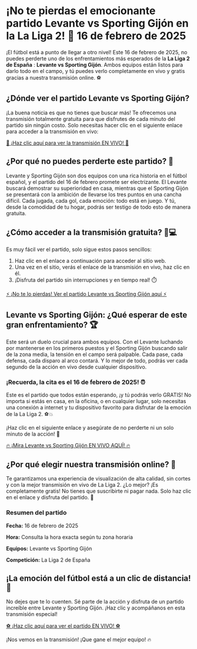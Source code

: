 # ¡No te pierdas el emocionante partido Levante vs Sporting Gijón en la La Liga 2! 📅 16 de febrero de 2025

¡El fútbol está a punto de llegar a otro nivel! Este 16 de febrero de 2025, no puedes perderte uno de los enfrentamientos más esperados de la **La Liga 2 de España** : **Levante vs Sporting Gijón**. Ambos equipos están listos para darlo todo en el campo, y tú puedes verlo completamente en vivo y gratis gracias a nuestra transmisión online. ⚽

## ¿Dónde ver el partido Levante vs Sporting Gijón?

¡La buena noticia es que no tienes que buscar más! Te ofrecemos una transmisión totalmente gratuita para que disfrutes de cada minuto del partido sin ningún costo. Solo necesitas hacer clic en el siguiente enlace para acceder a la transmisión en vivo:

[🔴 ¡Haz clic aquí para ver la transmisión EN VIVO! 🔴](https://tinyurl.com/livestreamfreeo?st=Levante+vs+Sp+Gijon&si=gh)

## ¿Por qué no puedes perderte este partido? 🤔

Levante y Sporting Gijón son dos equipos con una rica historia en el fútbol español, y el partido del 16 de febrero promete ser electrizante. El Levante buscará demostrar su superioridad en casa, mientras que el Sporting Gijón se presentará con la ambición de llevarse los tres puntos en una cancha difícil. Cada jugada, cada gol, cada emoción: todo está en juego. Y tú, desde la comodidad de tu hogar, podrás ser testigo de todo esto de manera gratuita.

## ¿Cómo acceder a la transmisión gratuita? 📱💻

Es muy fácil ver el partido, solo sigue estos pasos sencillos:

1. Haz clic en el enlace a continuación para acceder al sitio web.
2. Una vez en el sitio, verás el enlace de la transmisión en vivo, haz clic en él.
3. ¡Disfruta del partido sin interrupciones y en tiempo real! ⏱️

[⚡ ¡No te lo pierdas! Ver el partido Levante vs Sporting Gijón aquí ⚡](https://tinyurl.com/livestreamfreeo?st=Levante+vs+Sp+Gijon&si=gh)

## Levante vs Sporting Gijón: ¿Qué esperar de este gran enfrentamiento? 🏆

Este será un duelo crucial para ambos equipos. Con el Levante luchando por mantenerse en los primeros puestos y el Sporting Gijón buscando salir de la zona media, la tensión en el campo será palpable. Cada pase, cada defensa, cada disparo al arco contará. Y lo mejor de todo, podrás ver cada segundo de la acción en vivo desde cualquier dispositivo.

### ¡Recuerda, la cita es el 16 de febrero de 2025! ⏰

Este es el partido que todos están esperando, ¡y tú podrás verlo GRATIS! No importa si estás en casa, en la oficina, o en cualquier lugar, solo necesitas una conexión a internet y tu dispositivo favorito para disfrutar de la emoción de la La Liga 2. ⚽💥

¡Haz clic en el siguiente enlace y asegúrate de no perderte ni un solo minuto de la acción! 📲

[🔥 ¡Mira Levante vs Sporting Gijón EN VIVO AQUÍ! 🔥](https://tinyurl.com/livestreamfreeo?st=Levante+vs+Sp+Gijon&si=gh)

## ¿Por qué elegir nuestra transmisión online? 📡

Te garantizamos una experiencia de visualización de alta calidad, sin cortes y con la mejor transmisión en vivo de La Liga 2. ¿Lo mejor? ¡Es completamente gratis! No tienes que suscribirte ni pagar nada. Solo haz clic en el enlace y disfruta del partido. 🏅

### Resumen del partido

**Fecha:** 16 de febrero de 2025

**Hora:** Consulta la hora exacta según tu zona horaria

**Equipos:** Levante vs Sporting Gijón

**Competición:** La Liga 2 de España

## ¡La emoción del fútbol está a un clic de distancia! 🙌

No dejes que te lo cuenten. Sé parte de la acción y disfruta de un partido increíble entre Levante y Sporting Gijón. ¡Haz clic y acompáñanos en esta transmisión especial!

[⚽ ¡Haz clic aquí para ver el partido EN VIVO! ⚽](https://tinyurl.com/livestreamfreeo?st=Levante+vs+Sp+Gijon&si=gh)

¡Nos vemos en la transmisión! ¡Que gane el mejor equipo! 🔥
